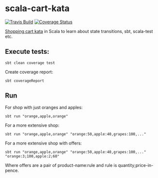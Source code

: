# scala-cart-kata

[![Travis Build](https://travis-ci.org/leannenorthrop/scala-cart-kata.svg?branch=master)](https://travis-ci.org/leannenorthrop/scala-cart-kata)
[![Coverage Status](https://coveralls.io/repos/leannenorthrop/scala-cart-kata/badge.svg?branch=master&service=github)](https://coveralls.io/github/leannenorthrop/scala-cart-kata?branch=master)

[Shopping cart kata](http://codekata.com/kata/kata09-back-to-the-checkout/) in Scala to learn about state transitions, sbt, scala-test etc.

## Execute tests:
```
sbt clean coverage test
```

Create coverage report:
```
sbt coverageReport
```
## Run
For shop with just oranges and apples:

```
sbt run "orange,apple,orange"
```
For a more extensive shop:

```
sbt run "orange,apple,orange" "orange:50,apple:40,grapes:100,..."
```

For a more extensive shop with offers:

```
sbt run "orange,apple,orange" "orange:50,apple:40,grapes:100,..." "orange:3;100,apple:2;60"
```

Where offers are a pair of product-name:rule and rule is quantity;price-in-pence.

